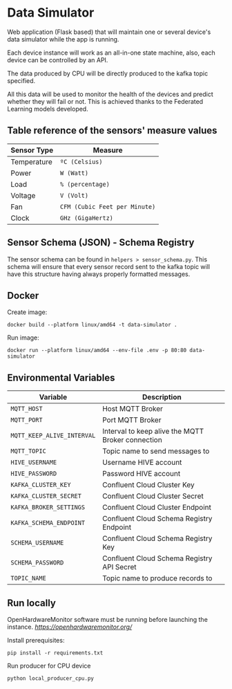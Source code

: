 # Data Simulator

Web application (Flask based) that will maintain one or several device's data simulator while the app is running.

Each device instance will work as an all-in-one state machine, also, each device can be controlled by an API.

The data produced by CPU will be directly produced to the kafka topic specified.

All this data will be used to monitor the health of the devices and predict whether they will fail or not. This is 
achieved thanks to the Federated Learning models developed.

## Table reference of the sensors' measure values

| Sensor Type | Measure                       |
|-------------|-------------------------------|
| Temperature | `ºC (Celsius)`                |
| Power       | `W (Watt)`                    |
| Load        | `% (percentage)`              |
| Voltage     | `V (Volt)`                    | 
| Fan         | `CFM (Cubic Feet per Minute)` | 
| Clock       | `GHz (GigaHertz)`             | 

## Sensor Schema (JSON) - Schema Registry

The sensor schema can be found in `helpers > sensor_schema.py`. This schema will ensure that every sensor 
record sent to the kafka topic will have this structure having always properly formatted messages.

## Docker

Create image:

```shell
docker build --platform linux/amd64 -t data-simulator .
```

Run image:

```shell
docker run --platform linux/amd64 --env-file .env -p 80:80 data-simulator
```

## Environmental Variables

| Variable                   | Description                                       |
|----------------------------|---------------------------------------------------|
| `MQTT_HOST`                | Host MQTT Broker                                  |
| `MQTT_PORT`                | Port MQTT Broker                                  |
| `MQTT_KEEP_ALIVE_INTERVAL` | Interval to keep alive the MQTT Broker connection |
| `MQTT_TOPIC`               | Topic name to send messages to                    |
| `HIVE_USERNAME`            | Username HIVE account                             |
| `HIVE_PASSWORD`            | Password HIVE account                             |
| `KAFKA_CLUSTER_KEY`        | Confluent Cloud Cluster Key                       |
| `KAFKA_CLUSTER_SECRET`     | Confluent Cloud Cluster Secret                    |
| `KAFKA_BROKER_SETTINGS`    | Confluent Cloud Cluster Endpoint                  |
| `KAFKA_SCHEMA_ENDPOINT`    | Confluent Cloud Schema Registry Endpoint          |
| `SCHEMA_USERNAME`          | Confluent Cloud Schema Registry Key               |
| `SCHEMA_PASSWORD`          | Confluent Cloud Schema Registry API Secret        |
| `TOPIC_NAME`               | Topic name to produce records to                  |


## Run locally

OpenHardwareMonitor software must be running before launching the instance. 
*https://openhardwaremonitor.org/*

Install prerequisites:

```shell
pip install -r requirements.txt
```

Run producer for CPU device
```shell
python local_producer_cpu.py
```

